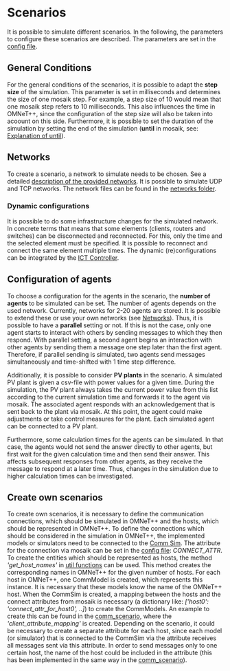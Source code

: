 # Scenarios 
It is possible to simulate different scenarios. In the 
following, the parameters to configure these scenarios are
described. The parameters are set in the [config file](../cosima_core/config.py).

## General Conditions
For the general conditions of the scenarios, it is possible to adapt the
**step size** of the simulation. This parameter is set in milliseconds and
determines the size of one mosaik step. For example, a step size of 10 would
mean that one mosaik step refers to 10 milliseconds. This also influences 
the time in OMNeT++, since the configuration of the step size will also be 
taken into acoount on this side.
Furthermore, it is possible to set the duration of the simulation by setting
the end of the simulation (**until** in mosaik, see: [Explanation of until](Synchronization.md)).

## Networks
To create a scenario, a network to simulate needs to be chosen. See a detailed
[description of the provided networks](Networks.md). It is possible to 
simulate UDP and TCP networks. 
The network files can be found in the 
[networks folder](../cosima_omnetpp_project/networks). 

### Dynamic configurations
It is possible to do some infrastructure changes for the simulated network.
In concrete terms that means that some elements (clients, routers and switches) 
can be disconnected and reconnected. For this, only the time and the selected element must be 
specified. It is possible to reconnect and connect the same element multiple times. The dynamic
(re)configurations can be integrated by the [ICT Controller](ICTController.md).

## Configuration of agents
To choose a configuration for the agents in the scenario, the **number of agents** to be simulated can be set.
The number of agents depends on the used network. Currently, networks for 2-20 agents are stored. It is possible 
to extend these or use your own networks (see [Networks](Networks.md)).
Thus, it is possible to have a **parallel** setting or not. If this is not the case, only one agent starts
to interact with others by sending messages to which they then respond.
With parallel setting, a second agent begins an interaction with other 
agents by sending them a message one step later than the first 
agent. Therefore, if parallel sending is simulated, two agents send messages
simultaneously and time-shifted with 1 time step difference. 

Additionally, it is possible to consider **PV plants** in the scenario. A 
simulated PV plant is given a csv-file with power values for a given time.
During the simulation, the PV plant always takes the current power value from this
list according to the current simulation time and forwards it to the agent via
mosaik. The associated agent responds with an acknowledgement that is sent
back to the plant via mosaik. At this point, the agent could make adjustments 
or take control measures for the plant. Each simulated agent can be connected to 
a PV plant.


Furthermore, some calculation times for the agents can be simulated. In that case,
the agents would not send the answer directly to other agents, but first wait 
for the given calculation time and then send their answer. This affects subsequent
responses from other agents, as they receive the message to respond at a later time.
Thus, changes in the simulation due to higher 
calculation times can be investigated. 


## Create own scenarios
To create own scenarios, it is necessary to define the communication connections, which should be simulated in OMNeT++ and the hosts, 
which should be represented in OMNeT++.
To define the connections which should be considered in the simulation in OMNeT++, the implemented models or
simulators need to be connected to the [Comm Sim](CommSim.md). The attribute for the connection via 
mosaik can be set in the [config file](../cosima_core/config.py): *CONNECT_ATTR*. To create the entities
which should be represented as hosts, the method *'get_host_names'* in [util functions](../cosima_core/util/util_functions.py)
can be used. This method creates the corresponding names in OMNeT++ for the given number of hosts.
For each host in OMNeT++, one CommModel is created, which represents this instance. It is necessary
that these models know the name of the OMNeT++ host.
When the CommSim is created, a mapping between the hosts and the connect attributes from
mosaik is necessary (a dictionary like: *['host0': 'connect_attr_for_host0', ..]*) to create the CommModels. An example 
to create this can be found in the [comm_scenario](../cosima_core/comm_scenario.py), where the *'client_attribute_mapping'* is created.
Depending on the scenario, it could be necessary to create a separate attribute for each host, since each model 
(or simulator) that is connected to the CommSim via the attribute receives all messages sent via this attribute. 
In order to send messages only to one certain host, the name of the host could be included in the attribute 
(this has been implemented in the same way in the [comm_scenario](../cosima_core/comm_scenario.py)).
